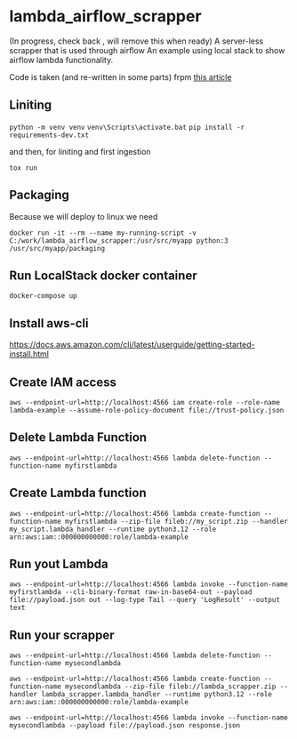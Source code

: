 # lambda_airflow_scrapper
(In progress, check back , will remove this when ready) A server-less scrapper that is used through airflow
An example using local stack to show airflow lambda functionality.

Code is taken (and re-written in some parts) frpm [this article](https://iwebdatascrapingservices.medium.com/how-to-scrape-news-content-from-popular-news-sites-636eea9db9a0)

## Liniting

`python -m venv venv`
`venv\Scripts\activate.bat`
`pip install -r requirements-dev.txt`

and then, for liniting and first ingestion

`tox run`

## Packaging

Because we will deploy to linux we need

`docker run -it --rm --name my-running-script -v C:/work/lambda_airflow_scrapper:/usr/src/myapp python:3 /usr/src/myapp/packaging`

## Run LocalStack docker container

`docker-compose up`

## Install aws-cli

https://docs.aws.amazon.com/cli/latest/userguide/getting-started-install.html

## Create IAM access

`aws --endpoint-url=http://localhost:4566 iam create-role --role-name lambda-example --assume-role-policy-document file://trust-policy.json`

## Delete Lambda Function

`aws --endpoint-url=http://localhost:4566 lambda delete-function --function-name myfirstlambda`

## Create Lambda function

`aws --endpoint-url=http://localhost:4566 lambda create-function --function-name myfirstlambda --zip-file fileb://my_script.zip --handler my_script.lambda_handler --runtime python3.12 --role arn:aws:iam::000000000000:role/lambda-example`

## Run yout Lambda 

`aws --endpoint-url=http://localhost:4566 lambda invoke --function-name myfirstlambda --cli-binary-format raw-in-base64-out --payload file://payload.json out --log-type Tail --query 'LogResult' --output text`


## Run your scrapper

`aws --endpoint-url=http://localhost:4566 lambda delete-function --function-name mysecondlambda`

`aws --endpoint-url=http://localhost:4566 lambda create-function --function-name mysecondlambda --zip-file fileb://lambda_scrapper.zip --handler lambda_scrapper.lambda_handler --runtime python3.12 --role arn:aws:iam::000000000000:role/lambda-example`

`aws --endpoint-url=http://localhost:4566 lambda invoke --function-name mysecondlambda --payload file://payload.json response.json`